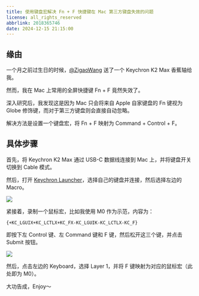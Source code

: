 ```yaml
---
title: 使用键盘宏解决 Fn + F 快捷键在 Mac 第三方键盘失效的问题
license: all_rights_reserved
abbrlink: 2018365746
date: 2024-12-15 21:15:00
---
```


## 缘由

一个月之前过生日的时候，[@ZigaoWang](https://github.com/ZigaoWang) 送了一个 Keychron K2 Max 香蕉轴给我。

然而，我在 Mac 上常用的全屏快捷键 Fn + F 竟然失效了。

深入研究后，我发现这是因为 Mac 只会将来自 Apple 自家键盘的 Fn 键视为 Globe 修饰键，而对于第三方键盘则会直接自动忽略。

解决方法是设置一个键盘宏，将 Fn + F 映射为 Command + Control + F。

## 具体步骤

首先，将 Keychron K2 Max 通过 USB-C 数据线连接到 Mac 上，并将键盘开关切换到 Cable 模式。

然后，打开 [Keychron Launcher](https://launcher.keychron.com/)，选择自己的键盘并连接，然后选择左边的 Macro。

![](https://www.takumibc.com/images/CleanShot%202024-12-15%20at%2021.13.29%402x.png)

紧接着，录制一个鼠标宏，比如我使用 M0 作为示范，内容为：

```
{+KC_LGUIX+KC_LCTLX+KC_FX-KC_LGUIK-KC_LCTLX-KC_F}
```

即按下左 Control 键、左 Command 键和 F 键，然后松开这三个键，并点击 Submit 按钮。

![](https://www.takumibc.com/images/CleanShot%202024-12-15%20at%2021.13.39%402x.png)

然后，点击左边的 Keyboard，选择 Layer 1，并将 F 键映射为对应的鼠标宏（此处即为 M0）。

大功告成，Enjoy～